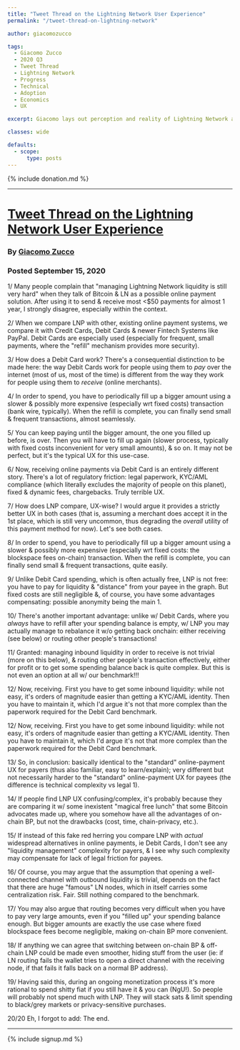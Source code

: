 ```yaml
---
title: "Tweet Thread on the Lightning Network User Experience"
permalink: "/tweet-thread-on-lightning-network"

author: giacomozucco

tags:
  - Giacomo Zucco
  - 2020 Q3
  - Tweet Thread
  - Lightning Network
  - Progress
  - Technical
  - Adoption
  - Economics
  - UX

excerpt: Giacomo lays out perception and reality of Lightning Network adoption. Posted September 15, 2020

classes: wide

defaults:
  - scope:
      type: posts
---
```


{% include donation.md %}

***

# [Tweet Thread on the Lightning Network User Experience](https://twitter.com/giacomozucco/status/1305828218067456000)
### By [Giacomo Zucco](https://twitter.com/giacomozucco)
### Posted September 15, 2020


1/
Many people complain that "managing Lightning Network liquidity is still very hard" when they talk of Bitcoin & LN as a possible online payment solution. After using it to send & receive most <$50 payments for almost 1 year, I strongly disagree, especially within the context.

2/
When we compare LNP with other, existing online payment systems, we compare it with Credit Cards, Debit Cards & newer Fintech Systems like PayPal. Debit Cards are especially used (especially for frequent, small payments, where the "refill" mechanism provides more security).

3/
How does a Debit Card work? There's a consequential distinction to be made here: the way Debit Cards work for people using them to *pay* over the internet (most of us, most of the time) is different from the way they work for people using them to *receive* (online merchants).

4/
In order to spend, you have to periodically fill up a bigger amount using a slower & possibly more expensive (especially wrt fixed costs) transaction (bank wire, typically). When the refill is complete, you can finally send small & frequent transactions, almost seamlessly.

5/
You can keep paying until the bigger amount, the one you filled up before, is over. Then you will have to fill up again (slower process, typically with fixed costs inconvenient for very small amounts), & so on. It may not be perfect, but it's the typical UX for this use-case.

6/
Now, receiving online payments via Debit Card is an entirely different story. There's a lot of regulatory friction: legal paperwork, KYC/AML compliance (which literally excludes the majority of people on this planet), fixed & dynamic fees, chargebacks. Truly terrible UX.

7/
How does LNP compare, UX-wise? I would argue it provides a strictly better UX in both cases (that is, assuming a merchant does accept it in the 1st place, which is still very uncommon, thus degrading the *overall* utility of this payment method for now). Let's see both cases.

8/
In order to spend, you have to periodically fill up a bigger amount using a slower & possibly more expensive (especially wrt fixed costs: the blockspace fees on-chain) transaction. When the refill is complete, you can finally send small & frequent transactions, quite easily.

9/
Unlike Debit Card spending, which is often actually free, LNP is not free: you have to pay for liquidity & "distance" from your payee in the graph. But fixed costs are still negligible &, of course, you have some advantages compensating: possible anonymity being the main 1.

10/
There's another important advantage: unlike w/ Debit Cards, where you *always* have to refill after your spending balance is empty, w/ LNP you may actually manage to rebalance it w/o getting back onchain: either receiving (see below) or routing other people's transactions!

11/
Granted: managing inbound liquidity in order to receive is not trivial (more on this below), & routing other people's transaction effectively, either for profit or to get some spending balance back is quite complex. But this is not even an option at all w/ our benchmark!!!

12/
Now, receiving. First you have to get some inbound liquidity: while not easy, it's orders of magnitude easier than getting a KYC/AML identity. Then you have to maintain it, which I'd argue it's not that more complex than the paperwork required for the Debit Card benchmark.

12/
Now, receiving. First you have to get some inbound liquidity: while not easy, it's orders of magnitude easier than getting a KYC/AML identity. Then you have to maintain it, which I'd argue it's not that more complex than the paperwork required for the Debit Card benchmark.

13/
So, in conclusion: basically identical to the "standard" online-payment UX for payers (thus also familiar, easy to learn/explain); very different but not necessarily harder to the "standard" online-payment UX for payees (the difference is technical complexity vs legal 1).

14/
If people find LNP UX confusing/complex, it's probably because they are comparing it w/ some inexistent "magical free lunch" that some Bitcoin advocates made up, where you somehow have all the advantages of on-chain BP, but not the drawbacks (cost, time, chain-privacy, etc.).

15/
If instead of this fake red herring you compare LNP with *actual* widespread alternatives in online payments, ie Debit Cards, I don't see any "liquidity management" complexity for payers, & I see why such complexity may compensate for lack of legal friction for payees.

16/
Of course, you may argue that the assumption that opening a well-connected channel with outbound liquidity is trivial, depends on the fact that there are huge "famous" LN nodes, which in itself carries some centralization risk. Fair. Still nothing compared to the benchmark.

17/
You may also argue that routing becomes very difficult when you have to pay very large amounts, even if you "filled up" your spending balance enough. But bigger amounts are exactly the use case where fixed blockspace fees become negligible, making on-chain BP more convenient.

18/
If anything we can agree that switching between on-chain BP & off-chain LNP could be made even smoother, hiding stuff from the user (ie: if LN routing fails the wallet tries to open a direct channel with the receiving node, if that fails it falls back on a normal BP address).

19/
Having said this, during an ongoing monetization process it's more rational to spend shitty fiat if you still have it & you can (NgU!). So people will probably not spend much with LNP. They will stack sats & limit spending to black/grey markets or privacy-sensitive purchases.

20/20
Eh, I forgot to add: The end.



***

{% include signup.md %}


